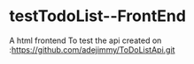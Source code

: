 # testTodoList--FrontEnd

A html frontend To test the api created on :https://github.com/adejimmy/ToDoListApi.git
